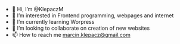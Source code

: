 - 👋 Hi, I’m @KlepaczM
- 👀 I’m interested in Frontend programming, webpages and internet 
- 🌱 I’m currently learning Worpress
- 💞️ I’m looking to collaborate on creation of new websites
- 📫 How to reach me marcin.klepacz@gmail.com

<!---
KlepaczM/KlepaczM is a ✨ special ✨ repository because its `README.md` (this file) appears on your GitHub profile.
You can click the Preview link to take a look at your changes.
--->
